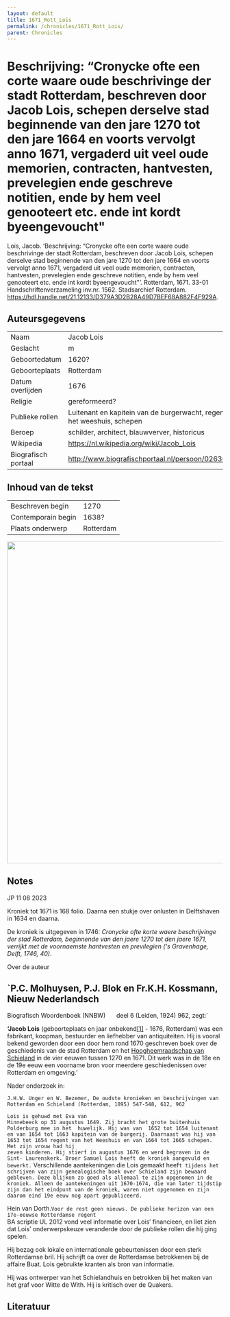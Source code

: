 ```yaml
---
layout: default
title: 1671_Rott_Lois
permalink: /chronicles/1671_Rott_Lois/
parent: Chronicles
--- 
```



# Beschrijving: “Cronycke ofte een corte waare oude beschrivinge der stadt Rotterdam, beschreven door Jacob Lois, schepen derselve stad beginnende van den jare 1270 tot den jare 1664 en voorts vervolgt anno 1671, vergaderd uit veel oude memorien, contracten, hantvesten, prevelegien ende geschreve notitien, ende by hem veel genooteert etc. ende int kordt byeengevoucht" 

Lois, Jacob. ‘Beschrijving: “Cronycke ofte een corte waare oude beschrivinge der stadt Rotterdam, beschreven door Jacob Lois, schepen derselve stad beginnende van den jare 1270 tot den jare 1664 en voorts vervolgt anno 1671, vergaderd uit veel oude memorien, contracten, hantvesten, prevelegien ende geschreve notitien, ende by hem veel genooteert etc. ende int kordt byeengevoucht"’. Rotterdam, 1671. 33-01 Handschriftenverzameling inv.nr. 1562. Stadsarchief Rotterdam. https://hdl.handle.net/21.12133/D379A3D2B28A49D7BEF68A882F4F929A. 

## Auteursgegevens 

| | | 
| --------------- | --------------- | 
| Naam | Jacob Lois | 
| Geslacht | m | 
| Geboortedatum | 1620? | 
| Geboorteplaats | Rotterdam | 
| Datum overlijden | 1676 | 
| Religie | gereformeerd? | 
| Publieke rollen | Luitenant en kapitein van de burgerwacht, regent van het weeshuis, schepen | 
| Beroep | schilder, architect, blauwverver, historicus | 
| Wikipedia | https://nl.wikipedia.org/wiki/Jacob_Lois | 
| Biografisch portaal | http://www.biografischportaal.nl/persoon/02636305 | 

## Inhoud van de tekst 

| | | 
| --------------- | --------------- | 
| Beschreven begin | 1270 | 
| Contemporain begin | 1638? | 
| Plaats onderwerp | Rotterdam | 

[<img src="..\..\barplots_chronicles\1671_Rott_Lois.jpg" width="750"/>](..\..\barplots_chronicles\1671_Rott_Lois.jpg) 

## Notes 

JP 11 08 2023

Kroniek tot 1671 is 168 folio. Daarna een stukje over onlusten in Delftshaven
in 1634 en daarna.

De kroniek is uitgegeven in 1746: _Cronycke ofte korte waere beschrijvinge der
stad Rotterdam, beginnende van den jaere 1270 tot den jaere 1671, verrijkt met
de voornaemste hantvesten en previlegien ('s Gravenhage, Delft, 1746, 40)_.

Over de auteur

## `P.C. Molhuysen, P.J. Blok en Fr.K.H. Kossmann, Nieuw Nederlandsch
Biografisch Woordenboek (NNBW) `  
`deel 6 (Leiden, 1924) 962, zegt:`

**‘Jacob Lois** (geboorteplaats en jaar
onbekend[[1]](https://nl.wikipedia.org/wiki/Jacob_Lois#cite_note-1) \- 1676,
Rotterdam) was een fabrikant, koopman, bestuurder en liefhebber van
antiquiteiten. Hij is vooral bekend geworden door een door hem rond 1670
geschreven boek over de geschiedenis van de stad Rotterdam en het
[Hoogheemraadschap van
Schieland](https://nl.wikipedia.org/wiki/Hoogheemraadschap_van_Schieland
"Hoogheemraadschap van Schieland") in de vier eeuwen tussen 1270 en 1671. Dit
werk was in de 18e en de 19e eeuw een voorname bron voor meerdere
geschiedenissen over Rotterdam en omgeving.’

Nader onderzoek in:

`J.H.W. Unger en W. Bezemer, De oudste kronieken en beschrijvingen van
Rotterdam en Schieland (Rotterdam, 1895) 547-548, 612, 962`

`Lois is gehuwd met Eva van `  
`Minnebeeck op 31 augustus 1649. Zij bracht het grote buitenhuis Polderburg
mee in het  huwelijk. Hij was van  1652 tot 1654 luitenant en van 1654 tot
1663 kapitein van de burgerij. Daarnaast was hij van 1653 tot 1654 regent van
het Weeshuis en van 1664 tot 1665 schepen. Met zijn vrouw had hij `  
`zeven kinderen. Hij stierf in augustus 1676 en werd begraven in de Sint-
Laurenskerk. Broer Samuel Lois heeft de kroniek aangevuld en  bewerkt.`
Verschillende aantekeningen die Lois gemaakt heef`t tijdens het  schrijven van
zijn genealogische boek over Schieland zijn bewaard gebleven. Deze blijken zo
goed als allemaal te zijn opgenomen in de kroniek. Alleen de aantekeningen uit
1670-1674, die van later tijdstip zijn dan het eindpunt van de kroniek, waren
niet opgenomen en zijn daarom eind 19e eeuw nog apart gepubliceerd.`

Hein van Dorth.`Voor de rest geen nieuws. De publieke horizon van een
17e-eeuwse Rotterdamse regent`  
BA scriptie UL 2012 vond veel informatie over Lois’ financieen, en liet zien
dat Lois’ onderwerpskeuze veranderde door de publieke rollen die hij ging
spelen.

Hij bezag ook lokale en internationale gebeurtenissen door een sterk
Rotterdamse bril. Hij schrijft oa over de Rotterdamse betrokkenen bij de
affaire Buat. Lois gebruikte kranten als bron van informatie.

Hij was ontwerper van het Schielandhuis en betrokken bij het maken van het
graf voor Witte de With. Hij is kritisch over de Quakers.



## Literatuur 


